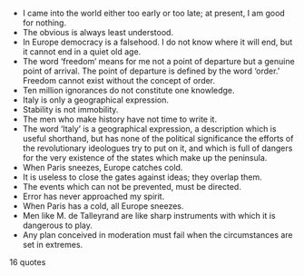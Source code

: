  - I came into the world either too early or too late; at present, I am good for nothing.
 - The obvious is always least understood.
 - In Europe democracy is a falsehood. I do not know where it will end, but it cannot end in a quiet old age.
 - The word ‘freedom’ means for me not a point of departure but a genuine point of arrival. The point of departure is defined by the word ‘order.’ Freedom cannot exist without the concept of order.
 - Ten million ignorances do not constitute one knowledge.
 - Italy is only a geographical expression.
 - Stability is not immobility.
 - The men who make history have not time to write it.
 - The word ‘Italy’ is a geographical expression, a description which is useful shorthand, but has none of the political significance the efforts of the revolutionary ideologues try to put on it, and which is full of dangers for the very existence of the states which make up the peninsula.
 - When Paris sneezes, Europe catches cold.
 - It is useless to close the gates against ideas; they overlap them.
 - The events which can not be prevented, must be directed.
 - Error has never approached my spirit.
 - When Paris has a cold, all Europe sneezes.
 - Men like M. de Talleyrand are like sharp instruments with which it is dangerous to play.
 - Any plan conceived in moderation must fail when the circumstances are set in extremes.

16 quotes